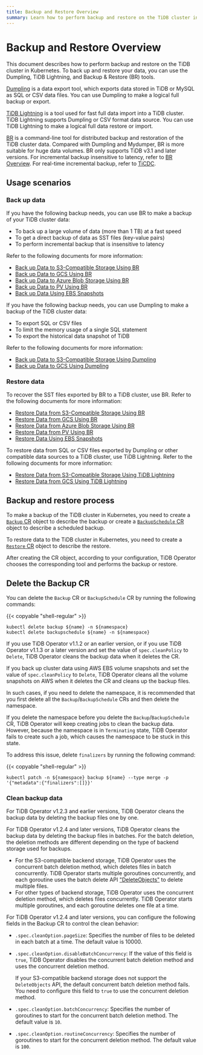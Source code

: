 ```yaml
---
title: Backup and Restore Overview
summary: Learn how to perform backup and restore on the TiDB cluster in Kubernetes using BR, Dumpling, and TiDB Lightning.
---
```


# Backup and Restore Overview

This document describes how to perform backup and restore on the TiDB cluster in Kubernetes. To back up and restore your data, you can use the Dumpling, TiDB Lightning, and Backup & Restore (BR) tools.

[Dumpling](https://docs.pingcap.com/tidb/stable/dumpling-overview) is a data export tool, which exports data stored in TiDB or MySQL as SQL or CSV data files. You can use Dumpling to make a logical full backup or export.

[TiDB Lightning](https://docs.pingcap.com/tidb/stable/get-started-with-tidb-lightning) is a tool used for fast full data import into a TiDB cluster. TiDB Lightning supports Dumpling or CSV format data source. You can use TiDB Lightning to make a logical full data restore or import.

[BR](https://docs.pingcap.com/tidb/stable/backup-and-restore-overview) is a command-line tool for distributed backup and restoration of the TiDB cluster data. Compared with Dumpling and Mydumper, BR is more suitable for huge data volumes. BR only supports TiDB v3.1 and later versions. For incremental backup insensitive to latency, refer to [BR Overview](https://docs.pingcap.com/tidb/stable/backup-and-restore-overview). For real-time incremental backup, refer to [TiCDC](https://docs.pingcap.com/tidb/stable/ticdc-overview).

## Usage scenarios

### Back up data

If you have the following backup needs, you can use BR to make a backup of your TiDB cluster data:

- To back up a large volume of data (more than 1 TB) at a fast speed
- To get a direct backup of data as SST files (key-value pairs)
- To perform incremental backup that is insensitive to latency

Refer to the following documents for more information:

- [Back up Data to S3-Compatible Storage Using BR](backup-to-aws-s3-using-br.md)
- [Back up Data to GCS Using BR](backup-to-gcs-using-br.md)
- [Back up Data to Azure Blob Storage Using BR](backup-to-azblob-using-br.md)
- [Back up Data to PV Using BR](backup-to-pv-using-br.md)
- [Back up Data Using EBS Snapshots](backup-to-aws-s3-by-snapshot.md)

If you have the following backup needs, you can use Dumpling to make a backup of the TiDB cluster data:

- To export SQL or CSV files
- To limit the memory usage of a single SQL statement
- To export the historical data snapshot of TiDB

Refer to the following documents for more information:

- [Back up Data to S3-Compatible Storage Using Dumpling](backup-to-s3.md)
- [Back up Data to GCS Using Dumpling](backup-to-gcs.md)

### Restore data

To recover the SST files exported by BR to a TiDB cluster, use BR. Refer to the following documents for more information:

- [Restore Data from S3-Compatible Storage Using BR](restore-from-aws-s3-using-br.md)
- [Restore Data from GCS Using BR](restore-from-gcs-using-br.md)
- [Restore Data from Azure Blob Storage Using BR](restore-from-azblob-using-br.md)
- [Restore Data from PV Using BR](restore-from-pv-using-br.md)
- [Restore Data Using EBS Snapshots](restore-from-aws-s3-by-snapshot.md)

To restore data from SQL or CSV files exported by Dumpling or other compatible data sources to a TiDB cluster, use TiDB Lightning. Refer to the following documents for more information:

- [Restore Data from S3-Compatible Storage Using TiDB Lightning](restore-from-s3.md)
- [Restore Data from GCS Using TiDB Lightning](restore-from-gcs.md)

## Backup and restore process

To make a backup of the TiDB cluster in Kubernetes, you need to create a [`Backup` CR](backup-restore-cr.md#backup-cr-fields) object to describe the backup or create a [`BackupSchedule` CR](backup-restore-cr.md#backupschedule-cr-fields) object to describe a scheduled backup.

To restore data to the TiDB cluster in Kubernetes, you need to create a [`Restore` CR](backup-restore-cr.md#restore-cr-fields) object to describe the restore.

After creating the CR object, according to your configuration, TiDB Operator chooses the corresponding tool and performs the backup or restore.

## Delete the Backup CR

You can delete the `Backup` CR or `BackupSchedule` CR by running the following commands:

{{< copyable "shell-regular" >}}

```shell
kubectl delete backup ${name} -n ${namespace}
kubectl delete backupschedule ${name} -n ${namespace}
```

If you use TiDB Operator v1.1.2 or an earlier version, or if you use TiDB Operator v1.1.3 or a later version and set the value of `spec.cleanPolicy` to `Delete`, TiDB Operator cleans the backup data when it deletes the CR.

If you back up cluster data using AWS EBS volume snapshots and set the value of `spec.cleanPolicy` to `Delete`, TiDB Operator cleans all the volume snapshots on AWS when it deletes the CR and cleans up the backup files.

In such cases, if you need to delete the namespace, it is recommended that you first delete all the `Backup`/`BackupSchedule` CRs and then delete the namespace.

If you delete the namespace before you delete the `Backup`/`BackupSchedule` CR, TiDB Operator will keep creating jobs to clean the backup data. However, because the namespace is in `Terminating` state, TiDB Operator fails to create such a job, which causes the namespace to be stuck in this state.

To address this issue, delete `finalizers` by running the following command:

{{< copyable "shell-regular" >}}

```shell
kubectl patch -n ${namespace} backup ${name} --type merge -p '{"metadata":{"finalizers":[]}}'
```

### Clean backup data

For TiDB Operator v1.2.3 and earlier versions, TiDB Operator cleans the backup data by deleting the backup files one by one.

For TiDB Operator v1.2.4 and later versions, TiDB Operator cleans the backup data by deleting the backup files in batches. For the batch deletion, the deletion methods are different depending on the type of backend storage used for backups.

* For the S3-compatible backend storage, TiDB Operator uses the concurrent batch deletion method, which deletes files in batch concurrently. TiDB Operator starts multiple goroutines concurrently, and each goroutine uses the batch delete API ["DeleteObjects"](https://docs.aws.amazon.com/AmazonS3/latest/API/API_DeleteObjects.html) to delete multiple files.
* For other types of backend storage, TiDB Operator uses the concurrent deletion method, which deletes files concurrently. TiDB Operator starts multiple goroutines, and each goroutine deletes one file at a time.

For TiDB Operator v1.2.4 and later versions, you can configure the following fields in the Backup CR to control the clean behavior:

* `.spec.cleanOption.pageSize`: Specifies the number of files to be deleted in each batch at a time. The default value is 10000.
* `.spec.cleanOption.disableBatchConcurrency`: If the value of this field is `true`, TiDB Operator disables the concurrent batch deletion method and uses the concurrent deletion method.

    If your S3-compatible backend storage does not support the `DeleteObjects` API, the default concurrent batch deletion method fails. You need to configure this field to `true` to use the concurrent deletion method.

* `.spec.cleanOption.batchConcurrency`: Specifies the number of goroutines to start for the concurrent batch deletion method. The default value is `10`.
* `.spec.cleanOption.routineConcurrency`: Specifies the number of goroutines to start  for the concurrent deletion method. The default value is `100`.
